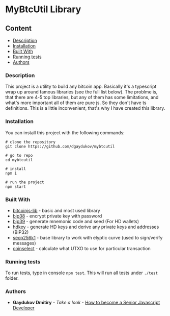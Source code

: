 # MyBtcUtil Library

## Content
* [Description](#description)
* [Installation](#installation)
* [Built With](#built-with)
* [Running tests](#running-tests)
* [Authors](#authors)

### Description

This project is a utility to build any bitcoin app. Basically it's a typescript wrap up around famous libraries (see the full list below).
The problme is, that there are 4-5 top libraries, but any of them has some limitations, and what's more important all of them are pure js. So they don't have ts definitions.
This is a little inconvenient, that's why I have created this library.


### Installation

You can install this project with the following commands:
```shell
# clone the repository
git clone https://github.com/dgaydukov/mybtcutil

# go to repo
cd mybtcutil

# install
npm i

# run the project
npm start
```


### Built With

* [bitcoinjs-lib](https://github.com/bitcoinjs/bitcoinjs-lib) - basic and most used library
* [bip38](https://github.com/bitcoinjs/bip38) - encrypt private key with password
* [bip39](https://github.com/bitcoinjs/bip39) - generate mnemonic code and seed (For HD wallets)
* [hdkey](https://github.com/cryptocoinjs/hdkey) - generate HD keys and derive any private keys and addresses (BIP32)
* [secp256k1](https://github.com/cryptocoinjs/secp256k1-node) - base library to work with elyptic curve (used to sign/verify messages)
* [coinselect](https://github.com/bitcoinjs/coinselect) - calculate what UTXO to use for particular transaction



### Running tests

To run tests, type in console `npm test`. This will run all tests under `./test` folder.


### Authors

* **Gaydukov Dmitiry** - *Take a look* - [How to become a Senior Javascript Developer](https://github.com/dgaydukov/how-to-become-a-senior-js-developer)